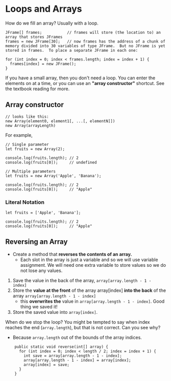 # Loops and Arrays
How do we fill an array? Usually with a loop.
```
JFrame[] frames;           // frames will store (the location to) an array that stores JFrames
frames = new JFrame[30];   // now frames has the address of a chunk of memory divided into 30 variables of type JFrame.  But no JFrame is yet stored in frames.  To place a separate JFrame in each one:

for (int index = 0; index < frames.length; index = index + 1) {
  frames[index] = new JFrame();
}
```

If you have a small array, then you don't need a loop.  You can enter the elements on at a time, or you can use an __"array constructor"__ shortcut.  See the textbook reading for more.

## Array constructor
```
// looks like this:
new Array(element0, element1[, ...[, elementN]])
new Array(arrayLength)
```
For example,
```
// Single parameter
let fruits = new Array(2);

console.log(fruits.length); // 2
console.log(fruits[0]);     // undefined

// Multiple parameters
let fruits = new Array('Apple', 'Banana');

console.log(fruits.length); // 2
console.log(fruits[0]);     // "Apple"
```

### Literal Notation
```
let fruits = ['Apple', 'Banana'];

console.log(fruits.length); // 2
console.log(fruits[0]);     // "Apple"
```

## Reversing an Array
* Create a method that __reverses the contents of an array.__
  * Each slot in the array is just a variable and so we will use variable assignment. We will need one extra variable to store values so we do not lose any values.

1. Save the value in the back of the array,  `array[array.length - 1 - index]`
2. Store the __value at the front__ of the array array[index] __into the back__ of the array `array[array.length - 1 - index]`
     - this __overwrites the__  value in `array[array.length - 1 - index]`.  Good thing we saved it!
3. Store the saved value into `array[index]`.

When do we stop the loop?  You might be tempted to say when index reaches the end (`array.length`), but that is not correct.  Can you see why?
* Because `array.length` out of the bounds of the array indices.

```
	public static void reverse(int[] array) {
	  for (int index = 0; index < length / 2; index = index + 1) {
	    int save = array[array.length - 1 - index];
	    array[array.length - 1 - index] = array[index];
	    array[index] = save;
	  }
	}
```
